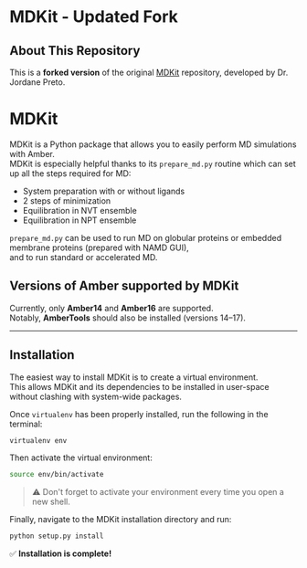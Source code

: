 
# MDKit - Updated Fork

## About This Repository

This is a **forked version** of the original [MDKit](https://github.com/jp43/MDKit) repository, developed by Dr. Jordane Preto.

# MDKit

MDKit is a Python package that allows you to easily perform MD simulations with Amber.  
MDKit is especially helpful thanks to its `prepare_md.py` routine which can set up all the steps required for MD:  
- System preparation with or without ligands  
- 2 steps of minimization  
- Equilibration in NVT ensemble  
- Equilibration in NPT ensemble  

`prepare_md.py` can be used to run MD on globular proteins or embedded membrane proteins (prepared with NAMD GUI),  
and to run standard or accelerated MD.

## Versions of Amber supported by MDKit

Currently, only **Amber14** and **Amber16** are supported.  
Notably, **AmberTools** should also be installed (versions 14–17).

---

## Installation

The easiest way to install MDKit is to create a virtual environment.  
This allows MDKit and its dependencies to be installed in user-space without clashing with system-wide packages.

Once `virtualenv` has been properly installed, run the following in the terminal:

```bash
virtualenv env
```

Then activate the virtual environment:

```bash
source env/bin/activate
```

> ⚠️ Don't forget to activate your environment every time you open a new shell.

Finally, navigate to the MDKit installation directory and run:

```bash
python setup.py install
```

✅ **Installation is complete!**

